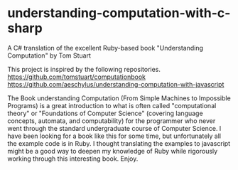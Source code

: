 # understanding-computation-with-c-sharp
A C# translation of the excellent Ruby-based book "Understanding Computation" by Tom Stuart

This project is inspired by the following repositories.
https://github.com/tomstuart/computationbook
https://github.com/aeschylus/understanding-computation-with-javascript

The Book understanding Computation (From Simple Machines to Impossible Programs) is a great introduction to what is often called "computational theory" or "Foundations of Computer Science" (covering language concepts, automata, and computability) for the programmer who never went through the standard undergraduate course of Computer Science. I have been looking for a book like this for some time, but unfortunately all the example code is in Ruby. I thought translating the examples to javascript might be a good way to deepen my knowledge of Ruby while rigorously working through this interesting book. Enjoy.
